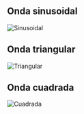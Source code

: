 ## Onda sinusoidal

![Sinusoidal](https://i.postimg.cc/26bM3H97/CC3-ABE81-CD09-4-FF0-A9-FF-E0197-A558-D8-C.jpg)

## Onda triangular

![Triangular](https://i.postimg.cc/Prkz86Fr/5-AAE51-B9-AF2-E-49-FD-A194-8-B1-A47-B06-F1-E.jpg)

## Onda cuadrada

![Cuadrada](https://i.postimg.cc/Mp20V9Pp/494-BCAE4-4-BCA-45-EF-BCB5-AC4-D39498-A80.jpg)
